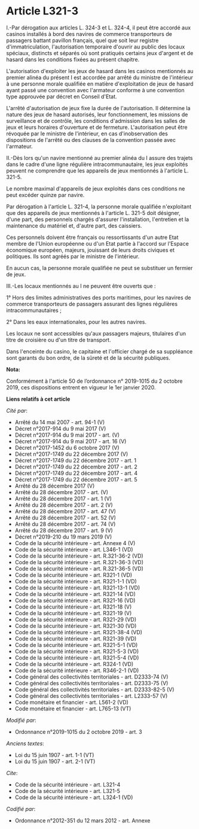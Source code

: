 # Article L321-3

I.-Par dérogation aux articles L. 324-3 et L. 324-4, il peut être accordé aux casinos installés à bord des navires de
commerce transporteurs de passagers battant pavillon français, quel que soit leur registre d'immatriculation, l'autorisation
temporaire d'ouvrir au public des locaux spéciaux, distincts et séparés où sont pratiqués certains jeux d'argent et de hasard
dans les conditions fixées au présent chapitre.

L'autorisation d'exploiter les jeux de hasard dans les casinos mentionnés au premier alinéa du présent I est accordée par
arrêté du ministre de l'intérieur à une personne morale qualifiée en matière d'exploitation de jeux de hasard ayant passé une
convention avec l'armateur conforme à une convention type approuvée par décret en Conseil d'Etat.

L'arrêté d'autorisation de jeux fixe la durée de l'autorisation. Il détermine la nature des jeux de hasard autorisés, leur
fonctionnement, les missions de surveillance et de contrôle, les conditions d'admission dans les salles de jeux et leurs
horaires d'ouverture et de fermeture. L'autorisation peut être révoquée par le ministre de l'intérieur, en cas
d'inobservation des dispositions de l'arrêté ou des clauses de la convention passée avec l'armateur.

II.-Dès lors qu'un navire mentionné au premier alinéa du I assure des trajets dans le cadre d'une ligne régulière
intracommunautaire, les jeux exploités peuvent ne comprendre que les appareils de jeux mentionnés à l'article L. 321-5.

Le nombre maximal d'appareils de jeux exploités dans ces conditions ne peut excéder quinze par navire.

Par dérogation à l'article L. 321-4, la personne morale qualifiée n'exploitant que des appareils de jeux mentionnés à
l'article L. 321-5 doit désigner, d'une part, des personnels chargés d'assurer l'installation, l'entretien et la maintenance
du matériel et, d'autre part, des caissiers.

Ces personnels doivent être français ou ressortissants d'un autre Etat membre de l'Union européenne ou d'un Etat partie à
l'accord sur l'Espace économique européen, majeurs, jouissant de leurs droits civiques et politiques. Ils sont agréés par le
ministre de l'intérieur.

En aucun cas, la personne morale qualifiée ne peut se substituer un fermier de jeux.

III.-Les locaux mentionnés au I ne peuvent être ouverts que :

1° Hors des limites administratives des ports maritimes, pour les navires de commerce transporteurs de passagers assurant des
lignes régulières intracommunautaires ;

2° Dans les eaux internationales, pour les autres navires.

Les locaux ne sont accessibles qu'aux passagers majeurs, titulaires d'un titre de croisière ou d'un titre de transport.

Dans l'enceinte du casino, le capitaine et l'officier chargé de sa suppléance sont garants du bon ordre, de la sûreté et de
la sécurité publiques.

**Nota:**

Conformément à l'article 50 de l’ordonnance n° 2019-1015 du 2 octobre 2019, ces dispositions entrent en vigueur le 1er
janvier 2020.

**Liens relatifs à cet article**

_Cité par_:

  - Arrêté du 14 mai 2007 - art. 94-1 (V)
  - Décret n°2017-914 du 9 mai 2017 (V)
  - Décret n°2017-914 du 9 mai 2017 - art. (V)
  - Décret n°2017-914 du 9 mai 2017 - art. 16 (V)
  - Décret n°2017-1452 du 6 octobre 2017 (V)
  - Décret n°2017-1749 du 22 décembre 2017 (V)
  - Décret n°2017-1749 du 22 décembre 2017 - art. 1
  - Décret n°2017-1749 du 22 décembre 2017 - art. 2
  - Décret n°2017-1749 du 22 décembre 2017 - art. 4
  - Décret n°2017-1749 du 22 décembre 2017 - art. 5
  - Arrêté du 28 décembre 2017 (V)
  - Arrêté du 28 décembre 2017 - art. (V)
  - Arrêté du 28 décembre 2017 - art. 1 (V)
  - Arrêté du 28 décembre 2017 - art. 2 (V)
  - Arrêté du 28 décembre 2017 - art. 47 (V)
  - Arrêté du 28 décembre 2017 - art. 52 (V)
  - Arrêté du 28 décembre 2017 - art. 74 (V)
  - Arrêté du 28 décembre 2017 - art. 9 (V)
  - Décret n°2019-210 du 19 mars 2019 (V)
  - Code de la sécurité intérieure - art. Annexe 4 (V)
  - Code de la sécurité intérieure - art. L346-1 (VD)
  - Code de la sécurité intérieure - art. R.321-36-2 (VD)
  - Code de la sécurité intérieure - art. R.321-36-3 (VD)
  - Code de la sécurité intérieure - art. R.321-36-5 (VD)
  - Code de la sécurité intérieure - art. R321-1 (VD)
  - Code de la sécurité intérieure - art. R321-1-1 (VD)
  - Code de la sécurité intérieure - art. R321-13-1 (VD)
  - Code de la sécurité intérieure - art. R321-14 (VD)
  - Code de la sécurité intérieure - art. R321-16 (VD)
  - Code de la sécurité intérieure - art. R321-18 (V)
  - Code de la sécurité intérieure - art. R321-19 (V)
  - Code de la sécurité intérieure - art. R321-29 (VD)
  - Code de la sécurité intérieure - art. R321-30 (VD)
  - Code de la sécurité intérieure - art. R321-38-4 (VD)
  - Code de la sécurité intérieure - art. R321-39 (VD)
  - Code de la sécurité intérieure - art. R321-5-1 (VD)
  - Code de la sécurité intérieure - art. R321-5-3 (VD)
  - Code de la sécurité intérieure - art. R321-5-4 (VD)
  - Code de la sécurité intérieure - art. R324-1 (VD)
  - Code de la sécurité intérieure - art. R346-2-1 (VD)
  - Code général des collectivités territoriales - art. D2333-74 (V)
  - Code général des collectivités territoriales - art. D2333-75 (V)
  - Code général des collectivités territoriales - art. D2333-82-5 (V)
  - Code général des collectivités territoriales - art. L2333-57 (V)
  - Code monétaire et financier - art. L561-2 (VD)
  - Code monétaire et financier - art. L765-13 (VT)

_Modifié par_:

  - Ordonnance n°2019-1015 du 2 octobre 2019 - art. 3

_Anciens textes_:

  - Loi du 15 juin 1907 - art. 1-1 (VT)
  - Loi du 15 juin 1907 - art. 2-1 (VT)

_Cite_:

  - Code de la sécurité intérieure - art. L321-4
  - Code de la sécurité intérieure - art. L321-5
  - Code de la sécurité intérieure - art. L324-1 (VD)

_Codifié par_:

  - Ordonnance n°2012-351 du 12 mars 2012 - art. Annexe
